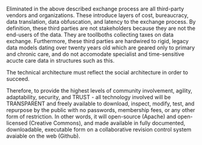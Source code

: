 
Eliminated in the above described exchange process are all third-party vendors and organizations. These introduce layers of cost, bureaucracy, data translation, data obfuscation, and latency to the exchange process. By definition, these third parties are not stakeholders because they are not the end-users of the data. They are toollboths collecting taxes on data exchange. Furthermore, these third parties are hardwired to rigid, legacy data models dating over twenty years old which are geared only to primary and chronic care, and do not accomodate specialist and time-sensitive acucte care data in structures such as this.


The technical architecture must reflect the social architecture in order to succeed. 

Therefore, to provide the highest levels of community involvement, agility, adaptability, security, and TRUST - all technology involved will be TRANSPARENT and freely available to download, inspect, modify, test, and repurpose by the public with no passwords, membership fees, or any other form of restriction. In other words, it will open-source (Apache) and open-licensed (Creative Commons), and made available in fully documented, downloadable, executable form on a collaborative revision control system avaiable on the web (Github).
